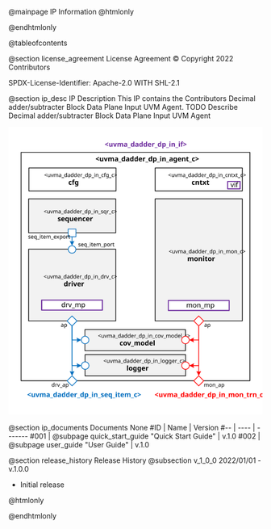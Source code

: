 @mainpage IP Information
@htmlonly
<div class="autonumbering">
@endhtmlonly



@tableofcontents



@section license_agreement License Agreement
© Copyright 2022 Contributors

SPDX-License-Identifier: Apache-2.0 WITH SHL-2.1



@section ip_desc IP Description
This IP contains the Contributors Decimal adder/subtracter Block Data Plane Input UVM Agent.
TODO Describe Decimal adder/subtracter Block Data Plane Input UVM Agent

![uvma_dadder_dp_in_agent_c Block Diagram](agent_block_diagram.svg)



@section ip_documents Documents
None
#ID | Name | Version
#-- | ---- | -------
#001 | @subpage quick_start_guide "Quick Start Guide" | v.1.0
#002 | @subpage user_guide "User Guide" | v.1.0





@section release_history Release History
@subsection v_1_0_0 2022/01/01 - v.1.0.0
- Initial release



@htmlonly
</div>
@endhtmlonly